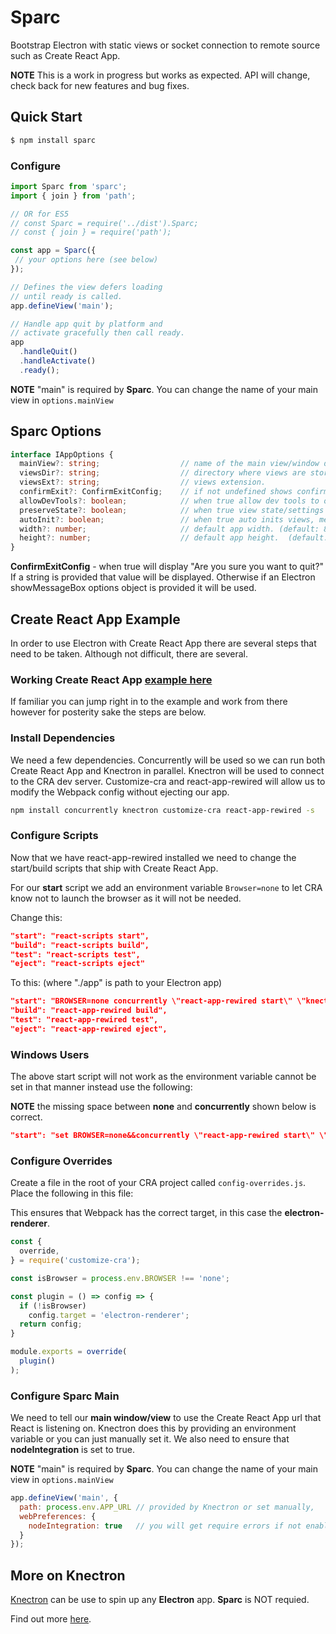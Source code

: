 # Sparc

Bootstrap Electron with static views or socket connection to remote source such as Create React App.

**NOTE** This is a work in progress but works as expected. API will change, check back for new features and bug fixes.

## Quick Start

```sh
$ npm install sparc
```

### Configure

```ts
import Sparc from 'sparc';
import { join } from 'path';

// OR for ES5
// const Sparc = require('../dist').Sparc;
// const { join } = require('path');

const app = Sparc({
 // your options here (see below)
});

// Defines the view defers loading 
// until ready is called.
app.defineView('main');

// Handle app quit by platform and
// activate gracefully then call ready.
app
  .handleQuit()
  .handleActivate()
  .ready();
```

**NOTE** "main" is required by **Sparc**. You can change the name of your main view in <code>options.mainView</code>

## Sparc Options 

```ts
interface IAppOptions {
  mainView?: string;                  // name of the main view/window defaults to "main".
  viewsDir?: string;                  // directory where views are stored.
  viewsExt?: string;                  // views extension.
  confirmExit?: ConfirmExitConfig;    // if not undefined shows confirm on exit.        
  allowDevTools?: boolean;            // when true allow dev tools to open (default: true when isDev)
  preserveState?: boolean;            // when true view state/settings preserved w, h & position.
  autoInit?: boolean;                 // when true auto inits views, menus & stores. (default: true)
  width?: number;                     // default app width. (default: 800)
  height?: number;                    // default app height.  (default: 600)
}
```

**ConfirmExitConfig** - when true will display "Are you sure you want to quit?" If a string is provided that value will be displayed. Otherwise if an Electron showMessageBox options object is provided it will
be used.

## Create React App Example

In order to use Electron with Create React App there are several steps that need to be taken. Although not difficult, there are several. 

### Working Create React App [example here](example/cra)

If familiar you can jump right in to the example and work from there however for posterity sake the steps are below.

### Install Dependencies

We need a few dependencies. Concurrently will be used so we can run both Create React App and Knectron in parallel. Knectron will be used to connect to the CRA dev server. Customize-cra and react-app-rewired will allow us to modify the Webpack config without ejecting our app.

```sh
npm install concurrently knectron customize-cra react-app-rewired -s
```

### Configure Scripts

Now that we have react-app-rewired installed we need to change the start/build scripts that ship with Create React App.

For our **start** script we add an environment variable <code>Browser=none</code> to let CRA know not to launch the browser as it will not be needed. 

Change this:

```json
"start": "react-scripts start",
"build": "react-scripts build",
"test": "react-scripts test",
"eject": "react-scripts eject"
```

To this: (where "./app" is path to your Electron app)

```json
"start": "BROWSER=none concurrently \"react-app-rewired start\" \"knectron ./app\" --kill-others",
"build": "react-app-rewired build",
"test": "react-app-rewired test",
"eject": "react-app-rewired eject",
```

### Windows Users

The above start script will not work as the environment variable cannot be set in that manner instead use the following:

**NOTE** the missing space between **none** and **concurrently** shown below is correct.

```json
"start": "set BROWSER=none&&concurrently \"react-app-rewired start\" \"knectron ./app\" --kill-others",
```

### Configure Overrides

Create a file in the root of your CRA project called <code>config-overrides.js</code>. Place the following in this file:

This ensures that Webpack has the correct target, in this case the **electron-renderer**.

```js
const {
  override,
} = require('customize-cra');

const isBrowser = process.env.BROWSER !== 'none';

const plugin = () => config => {
  if (!isBrowser)
    config.target = 'electron-renderer';
  return config;
}

module.exports = override(
  plugin()
);
```

### Configure Sparc Main

We need to tell our **main window/view** to use the Create React App url that React is listening on. Knectron does this by providing an environment variable or you can just manually set it. We also need to ensure that **nodeIntegration** is set to true.

**NOTE** "main" is required by **Sparc**. You can change the name of your main view in <code>options.mainView</code>

```js
app.defineView('main', { 
  path: process.env.APP_URL // provided by Knectron or set manually,
  webPreferences: {
    nodeIntegration: true   // you will get require errors if not enabled.
  }
});
```

## More on Knectron

[Knectron](https://github.com/blujedis/knectron) can be use to spin up any **Electron** app. **Sparc** is NOT requied. 

Find out more [here](https://github.com/blujedis/knectron).